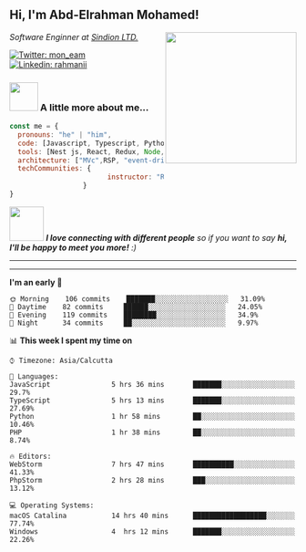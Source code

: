 <h2> Hi, I'm Abd-Elrahman Mohamed!</h2>
<img align='right' src="https://pitcoder.github.io/img/portfolio/thumbnails/avatar.png" width="230">
<p><em>Software Enginner at <a href="https://www.sindion.com">Sindion LTD.</a>
</em></p>

[![Twitter: mon_eam](https://img.shields.io/twitter/follow/rahmanii?style=social)](https://twitter.com/mon_eam)
[![Linkedin: rahmanii](https://img.shields.io/badge/-rahmanii-blue?style=flat-square&logo=Linkedin&logoColor=white&link=https://www.linkedin.com/in/rahmanii/)](https://www.linkedin.com/in/rahmanii/)


### <img src="https://media.giphy.com/media/VgCDAzcKvsR6OM0uWg/giphy.gif" width="50"> A little more about me...  

```javascript
const me = {
  pronouns: "he" | "him",
  code: [Javascript, Typescript, Python, PHP, Python],
  tools: [Nest js, React, Redux, Node, DRF ,Docker],
  architecture: ["MVc",RSP, "event-driven", "design system pattern"],
  techCommunities: {
                        instructor: "RMZ Academy ",
                  }
}
```

<img src="https://media.giphy.com/media/LnQjpWaON8nhr21vNW/giphy.gif" width="60"> <em><b>I love connecting with different people</b> so if you want to say <b>hi, I'll be happy to meet you more!</b> :)</em>

---

---
<!--START_SECTION:waka-->
**I'm an early 🐤** 

```text
🌞 Morning    106 commits    ███████░░░░░░░░░░░░░░░░░░   31.09% 
🌆 Daytime    82 commits     ██████░░░░░░░░░░░░░░░░░░░   24.05% 
🌃 Evening    119 commits    ████████░░░░░░░░░░░░░░░░░   34.9% 
🌙 Night      34 commits     ██░░░░░░░░░░░░░░░░░░░░░░░   9.97%

```


📊 **This week I spent my time on** 

```text
⌚︎ Timezone: Asia/Calcutta

💬 Languages: 
JavaScript               5 hrs 36 mins       ███████░░░░░░░░░░░░░░░░░░   29.7% 
TypeScript               5 hrs 13 mins       ███████░░░░░░░░░░░░░░░░░░   27.69% 
Python                   1 hr 58 mins        ██░░░░░░░░░░░░░░░░░░░░░░░   10.46% 
PHP                      1 hr 38 mins        ██░░░░░░░░░░░░░░░░░░░░░░░   8.74%

🔥 Editors: 
WebStorm                 7 hrs 47 mins       ██████████░░░░░░░░░░░░░░░   41.33% 
PhpStorm                 2 hrs 28 mins       ███░░░░░░░░░░░░░░░░░░░░░░   13.12%

💻 Operating Systems: 
macOS Catalina           14 hrs 40 mins      ██████████████████░░░░░░░   77.74%
Windows                  4  hrs 12 mins      ███████░░░░░░░░░░░░░░░░░░   22.26%

```
